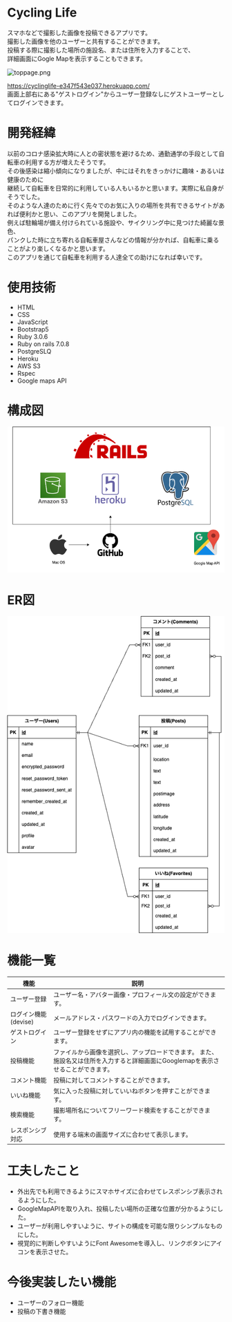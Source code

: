 # Cycling Life
スマホなどで撮影した画像を投稿できるアプリです。  
撮影した画像を他のユーザーと共有することができます。  
投稿する際に撮影した場所の施設名、または住所を入力することで、  
詳細画面にGogle Mapを表示することもできます。  

![toppage.png](./toppage.png)

 https://cyclinglife-e347f543e037.herokuapp.com/  
画面上部右にある"ゲストログイン"からユーザー登録なしにゲストユーザーとしてログインできます。

# 開発経緯
以前のコロナ感染拡大時に人との密状態を避けるため、通勤通学の手段として自転車の利用する方が増えたそうです。  
その後感染は縮小傾向になりましたが、中にはそれをきっかけに趣味・あるいは健康のために  
継続して自転車を日常的に利用している人もいるかと思います。実際に私自身がそうでした。  
そのような人達のために行く先々でのお気に入りの場所を共有できるサイトがあれば便利かと思い、このアプリを開発しました。    
例えば駐輪場が備え付けられている施設や、サイクリング中に見つけた綺麗な景色、  
パンクした時に立ち寄れる自転車屋さんなどの情報が分かれば、自転車に乗ることがより楽しくなるかと思います。  
このアプリを通じて自転車を利用する人達全ての助けになれば幸いです。

# 使用技術

  * HTML  
  * CSS  
  * JavaScript  
  * Bootstrap5  
  * Ruby 3.0.6  
  * Ruby on rails 7.0.8  
  * PostgreSLQ  
  * Heroku  
  * AWS S3  
  * Rspec
  * Google maps API

# 構成図
 
![railsApp.drawio.png](./railsApp.drawio.png)
 
# ER図
![ER_diagram.png](./ER_diagram.png)
 
# 機能一覧

 | 機能 | 説明 |
----|---- 
| ユーザー登録 | ユーザー名・アバター画像・プロフィール文の設定ができます。　|
| ログイン機能(devise) | メールアドレス・パスワードの入力でログインできます。 |
| ゲストログイン | ユーザー登録をせずにアプリ内の機能を試用することができます。 |
| 投稿機能 | ファイルから画像を選択し、アップロードできます。  また、施設名又は住所を入力すると詳細画面にGooglemapを表示させることができます。|
| コメント機能 | 投稿に対してコメントすることができます。|
| いいね機能 | 気に入った投稿に対していいねボタンを押すことができます。 |
| 検索機能 | 撮影場所名についてフリーワード検索をすることができます。 |
| レスポンシブ対応 | 使用する端末の画面サイズに合わせて表示します。 |

# 工夫したこと
 * 外出先でも利用できるようにスマホサイズに合わせてレスポンシブ表示されるようにした。
 * GoogleMapAPIを取り入れ、投稿したい場所の正確な位置が分かるようにした。
 * ユーザーが利用しやすいように、サイトの構成を可能な限りシンプルなものにした。
 * 視覚的に判断しやすいようにFont Awesomeを導入し、リンクボタンにアイコンを表示させた。

# 今後実装したい機能
 * ユーザーのフォロー機能
 * 投稿の下書き機能

